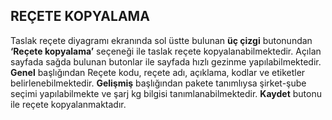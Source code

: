 ## REÇETE KOPYALAMA

Taslak reçete diyagramı ekranında sol üstte bulunan **üç çizgi** butonundan **‘Reçete kopyalama’** seçeneği ile taslak reçete kopyalanabilmektedir. Açılan sayfada sağda bulunan butonlar ile sayfada hızlı gezinme yapılabilmektedir. **Genel** başlığından Reçete kodu, reçete adı, açıklama, kodlar ve etiketler belirlenebilmektedir. **Gelişmiş** başlığından pakete tanımlıysa şirket-şube seçimi yapılabilmekte ve şarj kg bilgisi tanımlanabilmektedir. **Kaydet** butonu ile reçete kopyalanmaktadır.  
